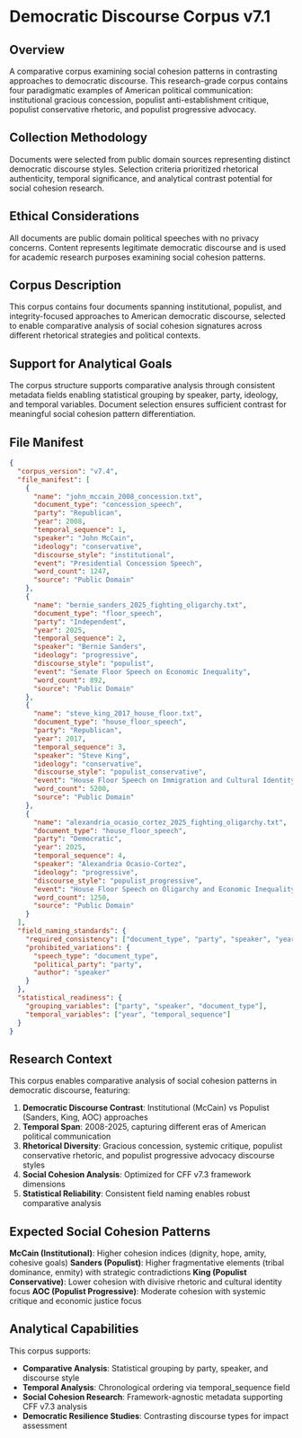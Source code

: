 # Democratic Discourse Corpus v7.1

## Overview
A comparative corpus examining social cohesion patterns in contrasting approaches to democratic discourse. This research-grade corpus contains four paradigmatic examples of American political communication: institutional gracious concession, populist anti-establishment critique, populist conservative rhetoric, and populist progressive advocacy.

## Collection Methodology
Documents were selected from public domain sources representing distinct democratic discourse styles. Selection criteria prioritized rhetorical authenticity, temporal significance, and analytical contrast potential for social cohesion research.

## Ethical Considerations
All documents are public domain political speeches with no privacy concerns. Content represents legitimate democratic discourse and is used for academic research purposes examining social cohesion patterns.

## Corpus Description
This corpus contains four documents spanning institutional, populist, and integrity-focused approaches to American democratic discourse, selected to enable comparative analysis of social cohesion signatures across different rhetorical strategies and political contexts.

## Support for Analytical Goals
The corpus structure supports comparative analysis through consistent metadata fields enabling statistical grouping by speaker, party, ideology, and temporal variables. Document selection ensures sufficient contrast for meaningful social cohesion pattern differentiation.

## File Manifest

```json
{
  "corpus_version": "v7.4",
  "file_manifest": [
    {
      "name": "john_mccain_2008_concession.txt",
      "document_type": "concession_speech",
      "party": "Republican",
      "year": 2008,
      "temporal_sequence": 1,
      "speaker": "John McCain",
      "ideology": "conservative",
      "discourse_style": "institutional",
      "event": "Presidential Concession Speech",
      "word_count": 1247,
      "source": "Public Domain"
    },
    {
      "name": "bernie_sanders_2025_fighting_oligarchy.txt",
      "document_type": "floor_speech", 
      "party": "Independent",
      "year": 2025,
      "temporal_sequence": 2,
      "speaker": "Bernie Sanders",
      "ideology": "progressive",
      "discourse_style": "populist",
      "event": "Senate Floor Speech on Economic Inequality",
      "word_count": 892,
      "source": "Public Domain"
    },
    {
      "name": "steve_king_2017_house_floor.txt",
      "document_type": "house_floor_speech",
      "party": "Republican",
      "year": 2017,
      "temporal_sequence": 3,
      "speaker": "Steve King",
      "ideology": "conservative",
      "discourse_style": "populist_conservative",
      "event": "House Floor Speech on Immigration and Cultural Identity",
      "word_count": 5200,
      "source": "Public Domain"
    },
    {
      "name": "alexandria_ocasio_cortez_2025_fighting_oligarchy.txt",
      "document_type": "house_floor_speech",
      "party": "Democratic",
      "year": 2025,
      "temporal_sequence": 4,
      "speaker": "Alexandria Ocasio-Cortez",
      "ideology": "progressive",
      "discourse_style": "populist_progressive",
      "event": "House Floor Speech on Oligarchy and Economic Inequality",
      "word_count": 1250,
      "source": "Public Domain"
    }
  ],
  "field_naming_standards": {
    "required_consistency": ["document_type", "party", "speaker", "year"],
    "prohibited_variations": {
      "speech_type": "document_type",
      "political_party": "party",
      "author": "speaker"
    }
  },
  "statistical_readiness": {
    "grouping_variables": ["party", "speaker", "document_type"],
    "temporal_variables": ["year", "temporal_sequence"]
  }
}
```

## Research Context

This corpus enables comparative analysis of social cohesion patterns in democratic discourse, featuring:

1. **Democratic Discourse Contrast**: Institutional (McCain) vs Populist (Sanders, King, AOC) approaches
2. **Temporal Span**: 2008-2025, capturing different eras of American political communication
3. **Rhetorical Diversity**: Gracious concession, systemic critique, populist conservative rhetoric, and populist progressive advocacy discourse styles
4. **Social Cohesion Analysis**: Optimized for CFF v7.3 framework dimensions
5. **Statistical Reliability**: Consistent field naming enables robust comparative analysis

## Expected Social Cohesion Patterns

**McCain (Institutional)**: Higher cohesion indices (dignity, hope, amity, cohesive goals)
**Sanders (Populist)**: Higher fragmentative elements (tribal dominance, enmity) with strategic contradictions
**King (Populist Conservative)**: Lower cohesion with divisive rhetoric and cultural identity focus
**AOC (Populist Progressive)**: Moderate cohesion with systemic critique and economic justice focus

## Analytical Capabilities

This corpus supports:
- **Comparative Analysis**: Statistical grouping by party, speaker, and discourse style
- **Temporal Analysis**: Chronological ordering via temporal_sequence field
- **Social Cohesion Research**: Framework-agnostic metadata supporting CFF v7.3 analysis
- **Democratic Resilience Studies**: Contrasting discourse types for impact assessment